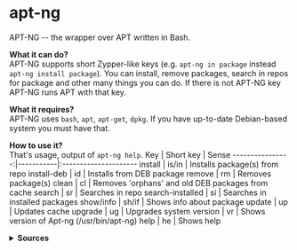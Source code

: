 # apt-ng
APT-NG -- the wrapper over APT written in Bash.

**What it can do?**\
APT-NG supports short Zypper-like keys (e.g. `apt-ng in package` instead `apt-ng install package`). You can install, remove packages, search in repos for package and other many things you can do. If there is not APT-NG key APT-NG runs APT with that key.

**What it requires?**\
APT-NG uses `bash`, `apt`, `apt-get`, `dpkg`. If you have up-to-date Debian-based system you must have that.

**How to use it?**\
That's usage, output of `apt-ng help`.
Key              | Short key | Sense
----------------:|-----------|:---------------------
install          | is/in     | Installs package(s) from repo
install-deb      | id        | Installs from DEB package
remove           | rm        | Removes package(s)
clean            | cl        | Removes 'orphans' and old DEB packages from cache
search           | sr        | Searches in repo
search-installed | si        | Searches in installed packages
show/info        | sh/if     | Shows info about package
update           | up        | Updates cache
upgrade          | ug        | Upgrades system
version          | vr        | Shows version of Apt-ng (/usr/bin/apt-ng)
help             | he        | Shows help
<details>
    <summary><b>Sources</b></summary>
  
```
#!/bin/bash
# Apt-ng v0.1 -- the wrapper over APT
# Author: Lev Zagatov, License: GNU GPL v3

KEY=`echo "$1" | tr '[:upper:]' '[:lower:]'`
VERSION=0.1
ARGS="${@:2}"
help(){
    echo "Apt-ng ($0) v$VERSION"
     echo "===================================================="
     cat <<EOF
Key              | Short key | Sense
----------------:|-----------|:---------------------
install          | is/in     | Installs package(s) from repo
install-deb      | id        | Installs from DEB package
remove           | rm        | Removes package(s)
clean            | cl        | Removes 'orphans' and old DEB packages from cache
search           | sr        | Searches in repo
search-installed | si        | Searches in installed packages
show/info        | sh/if     | Shows info about package
update           | up        | Updates cache
upgrade          | ug        | Upgrades system
version          | vr        | Shows version of Apt-ng (/usr/bin/apt-ng)
help             | he        | Shows help
EOF
}

case $KEY in
    'install' | 'is' | 'in' ) sudo apt-get install $ARGS;;
    'install-deb' | 'id' ) sudo dpkg -i $ARGS;;
    'remove' | 'rm' ) sudo apt-get remove $ARGS 2>/dev/null;;
    'clean'  | 'cl' ) sudo apt-get autoremove; sudo apt-get clean;;
    'search' | 'se' ) apt-cache search $ARGS;;
    'search-installed' | 'si' ) apt-cache search $ARGS 2>/dev/null | grep '\[installed\]';;
    'show' | 'info' | 'sh' | 'if' ) apt-cache show $ARGS;;
    'update' | 'up' ) sudo apt-get update;;
    'upgrade' | 'ug' )
        if [[ $ARGS ]]; then
            sudo apt-get update && sudo apt-get upgrade &&\
            sudo apt-get install $ARGS
        else
            sudo apt-get update && sudo apt-get upgrade
        fi
    ;;
    'dpkgcmd' | 'dc' ) sudo dpkg $ARGS;;
    'aptcmd' | 'ac' ) sudo apt $ARGS;;
    'version' | 've' ) echo $VERSION;;
    'help' | 'he' ) help;;
    '' )  echo "Error: no keys found"; help;;
    * )  
        echo -e "Error: $0 $1 ($0 $KEY): not found, trying to execute apt with that key...\n===========================\n"
        sudo apt $@ && echo -e '\n===========================\n\nSuccess!' ||\
        echo -e "\n===========================\n\nError from apt received."
        help;;
esac
```
</details>
